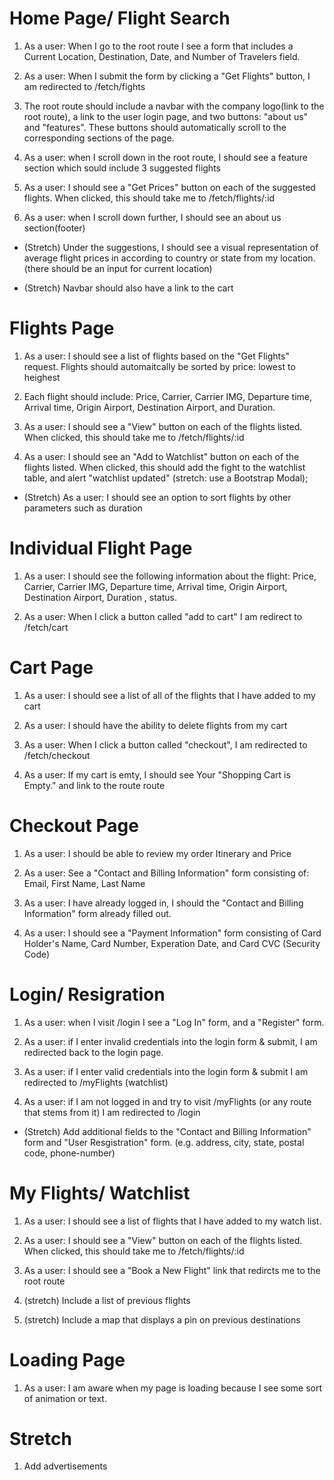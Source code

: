 # Home Page/ Flight Search
1. As a user: When I go to the root route I see a form that includes a Current Location, Destination, Date, and Number of Travelers field.

2. As a user: When I submit the form by clicking a "Get Flights" button, I am redirected to /fetch/fights

3. The root route should include a navbar with the company logo(link to the root route), a link to the user login page, and two buttons: "about us" and "features". These buttons should automatically scroll to the corresponding sections of the page. 

4. As a user: when I scroll down in the root route, I should see a feature section which sould include 3 suggested flights

5. As a user: I should see a "Get Prices" button on each of the suggested flights. When clicked, this should take me to /fetch/flights/:id

6. As a user: when I scroll down further, I should see an about us section(footer)

* (Stretch) Under the suggestions, I should see a visual representation of average flight prices in according to country or state from my location. (there should be an input for current location)

* (Stretch) Navbar should also have a link to the cart

# Flights Page

1. As a user: I should see a list of flights based on the "Get Flights" request. Flights should automaitcally be  sorted by price: lowest to heighest 


2. Each flight should include: Price, Carrier, Carrier IMG, Departure time, Arrival time, Origin Airport, Destination Airport, and Duration.

3. As a user: I should see a "View" button on each of the flights listed. When clicked, this should take me to /fetch/flights/:id

4. As a user: I should see an "Add to Watchlist" button on each of the flights listed. When clicked, this should add the fight to the watchlist table, and alert "watchlist updated" (stretch: use a Bootstrap Modal);

* (Stretch) As a user: I should see an option to sort flights by other parameters such as duration 

# Individual Flight Page

1. As a user: I should see the following information about the flight: Price, Carrier, Carrier IMG, Departure time, Arrival time, Origin Airport, Destination Airport, Duration , status.

2. As a user: When I click a button called "add to cart" I am redirect to /fetch/cart

# Cart Page

1. As a user: I should see a list of all of the flights that I have added to my cart

2. As a user: I should have the ability to delete flights from my cart

3. As a user: When I click a button called "checkout", I am redirected to /fetch/checkout

4. As a user: If my cart is emty, I should see Your "Shopping Cart is Empty." and link to the route route

# Checkout Page

1. As a user: I should be able to review my order Itinerary and Price

2. As a user: See a "Contact and Billing Information" form consisting of: Email, First Name, Last Name

3. As a user: I have already logged in, I should the "Contact and Billing Information" form already filled out.

4. As a user: I should see a "Payment Information" form consisting of Card Holder's Name, Card Number, Experation Date, and Card CVC (Security Code)

# Login/ Resigration

1. As a user: when I visit /login I see a "Log In" form, and a "Register" form.

2. As a user: if I enter invalid credentials into the login form & submit, I am redirected back to the login page.

3. As a user: if I enter valid credentials into the login form & submit I am redirected to /myFlights (watchlist)

4. As a user: if I am not logged in and try to visit /myFlights (or any route that stems from it) I am redirected to     /login

* (Stretch) Add additional fields to the "Contact and Billing Information" form and "User Resgistration" form. (e.g. address, city, state, postal code, phone-number)  

# My Flights/ Watchlist

1. As a user: I should see a list of flights that I have added to my watch list.

2. As a user: I should see a "View" button on each of the flights listed. When clicked, this should take me to /fetch/flights/:id

3. As a user: I should see a "Book a New Flight" link that redircts me to the root route
 
4. (stretch) Include a list of previous flights

5. (stretch) Include a map that displays a pin on previous destinations

# Loading Page

1. As a user: I am aware when my page is loading because I see some sort of animation or text.

# Stretch

1. Add advertisements 


